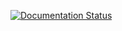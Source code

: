 [![Documentation Status](https://readthedocs.org/projects/tfg-docs/badge/?version=latest)](https://tfg-docs.readthedocs.io/en/latest/?badge=latest)
